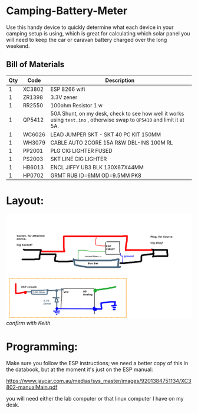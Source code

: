 # Camping-Battery-Meter

Use this handy device to quickly determine what each device in your camping setup is using, which is great for calculating which solar panel you will need to keep the car or caravan battery charged over the long weekend.
 


## Bill of Materials
|Qty | Code | Description
| --- | --- | --- |
| 1 | XC3802 | ESP 8266 wifi
| 1 | ZR1398 | 3.3V zener
| 1 | RR2550 | 100ohm Resistor 1 w 
| 1 | QP5412 | 50A Shunt, on my desk, check to see how well it works using `test.ino` , otherwise swap to `QP5410` and limit it at 5A.
| 1 | WC6026 | LEAD JUMPER SKT - SKT 40 PC KIT 150MM
| 1 | WH3079 | CABLE AUTO 2CORE 15A R&W DBL-INS 100M RL
| 1 | PP2001 | PLG CIG LIGHTER FUSED
| 1 | PS2003 | SKT LINE CIG LIGHTER
| 1 | HB6013 | ENCL JIFFY UB3 BLK 130X67X44MM
| 1 | HP0702 | GRMT RUB ID=6MM OD=9.5MM PK8


# Layout:
![](junk/layout.png)
*confirm with Keith*

# Programming:
Make sure you follow the ESP instructions; we need a better copy of this in the databook, but at the moment it's just on the ESP manual:

https://www.jaycar.com.au/medias/sys_master/images/9201384751134/XC3802-manualMain.pdf

you will need either the lab computer or that linux computer I have on my desk.


